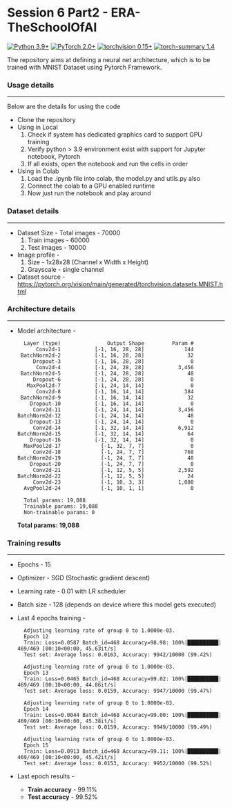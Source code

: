 # Session 6 Part2 - ERA-TheSchoolOfAI
 
[![Python 3.9+](https://img.shields.io/badge/python-3.9+-blue.svg)](https://www.python.org/downloads/release/python-397/) [![PyTorch 2.0+](https://img.shields.io/badge/PyTorch-2.0+-green.svg)](https://pytorch.org/) [![torchvision 0.15+](https://img.shields.io/badge/torchvision-0.15+-blue.svg)](https://pypi.org/project/torchvision/) [![torch-summary 1.4](https://img.shields.io/badge/torchsummary-1.4+-green.svg)](https://pypi.org/project/torch-summary/)

The repository aims at defining a neural net architecture, which is to be trained with MNIST Dataset using Pytorch Framework. 


### **Usage details**
<hr/>
Below are the details for using the code<br />

- Clone the repository
- Using in Local
    1. Check if system has dedicated graphics card to support GPU training
    2. Verify python > 3.9 environment exist with support for Jupyter notebook, Pytorch
    3. If all exists, open the notebook and run the cells in order
- Using in Colab
    1. Load the .ipynb file into colab, the model.py and utils.py also
    2. Connect the colab to a GPU enabled runtime
    3. Now just run the notebook and play around             


### **Dataset details**
<hr/>

- Dataset Size - Total images - 70000
    1. Train images - 60000
    2. Test images - 10000
- Image profile -
    1. Size - 1x28x28 (Channel x Width x Height)
    2. Grayscale - single channel
- Dataset source - https://pytorch.org/vision/main/generated/torchvision.datasets.MNIST.html


### **Architecture details**
<hr/>

- Model architecture - 


        Layer (type)               Output Shape         Param #
            Conv2d-1           [-1, 16, 28, 28]             144
       BatchNorm2d-2           [-1, 16, 28, 28]              32
           Dropout-3           [-1, 16, 28, 28]               0
            Conv2d-4           [-1, 24, 28, 28]           3,456
       BatchNorm2d-5           [-1, 24, 28, 28]              48
           Dropout-6           [-1, 24, 28, 28]               0
         MaxPool2d-7           [-1, 24, 14, 14]               0
            Conv2d-8           [-1, 16, 14, 14]             384
       BatchNorm2d-9           [-1, 16, 14, 14]              32
          Dropout-10           [-1, 16, 14, 14]               0
           Conv2d-11           [-1, 24, 14, 14]           3,456
      BatchNorm2d-12           [-1, 24, 14, 14]              48
          Dropout-13           [-1, 24, 14, 14]               0
           Conv2d-14           [-1, 32, 14, 14]           6,912
      BatchNorm2d-15           [-1, 32, 14, 14]              64
          Dropout-16           [-1, 32, 14, 14]               0
        MaxPool2d-17             [-1, 32, 7, 7]               0
           Conv2d-18             [-1, 24, 7, 7]             768
      BatchNorm2d-19             [-1, 24, 7, 7]              48
          Dropout-20             [-1, 24, 7, 7]               0
           Conv2d-21             [-1, 12, 5, 5]           2,592
      BatchNorm2d-22             [-1, 12, 5, 5]              24
           Conv2d-23             [-1, 10, 3, 3]           1,080
        AvgPool2d-24             [-1, 10, 1, 1]               0

        Total params: 19,088
        Trainable params: 19,088
        Non-trainable params: 0

    **Total params: 19,088**


### **Training results**
<hr/>

- Epochs - 15
- Optimizer - SGD (Stochastic gradient descent)
- Learning rate - 0.01 with LR scheduler
- Batch size - 128 (depends on device where this model gets executed)

- Last 4 epochs training - 

        Adjusting learning rate of group 0 to 1.0000e-03.
        Epoch 12
        Train: Loss=0.0587 Batch_id=468 Accuracy=98.98: 100%|██████████| 469/469 [00:10<00:00, 45.63it/s]
        Test set: Average loss: 0.0163, Accuracy: 9942/10000 (99.42%)

        Adjusting learning rate of group 0 to 1.0000e-03.
        Epoch 13
        Train: Loss=0.0465 Batch_id=468 Accuracy=99.02: 100%|██████████| 469/469 [00:10<00:00, 44.86it/s]
        Test set: Average loss: 0.0159, Accuracy: 9947/10000 (99.47%)

        Adjusting learning rate of group 0 to 1.0000e-03.
        Epoch 14
        Train: Loss=0.0044 Batch_id=468 Accuracy=99.00: 100%|██████████| 469/469 [00:10<00:00, 45.38it/s]
        Test set: Average loss: 0.0159, Accuracy: 9949/10000 (99.49%)

        Adjusting learning rate of group 0 to 1.0000e-03.
        Epoch 15
        Train: Loss=0.0913 Batch_id=468 Accuracy=99.11: 100%|██████████| 469/469 [00:10<00:00, 45.42it/s]
        Test set: Average loss: 0.0153, Accuracy: 9952/10000 (99.52%)


- Last epoch results - 
  - **Train accuracy** - 99.11%
  - **Test accuracy** - 99.52%